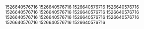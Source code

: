 1526640576716
1526640576716
1526640576716
1526640576716
1526640576716
1526640576716
1526640576716
1526640576716
1526640576716
1526640576716
1526640576716
1526640576716
1526640576716
1526640576716
1526640576716